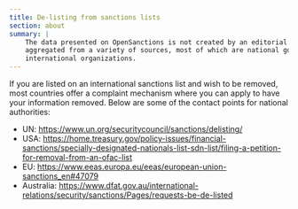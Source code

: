 ```yaml
---
title: De-listing from sanctions lists
section: about
summary: |
    The data presented on OpenSanctions is not created by an editorial staff. Instead, it is
    aggregated from a variety of sources, most of which are national governments or other
    international organizations.
---
```


If you are listed on an international sanctions list and wish to be removed, most countries offer a complaint mechanism where you can apply to have your information removed. Below are some of the contact points for national authorities:

* UN: https://www.un.org/securitycouncil/sanctions/delisting/
* USA: https://home.treasury.gov/policy-issues/financial-sanctions/specially-designated-nationals-list-sdn-list/filing-a-petition-for-removal-from-an-ofac-list
* EU: https://www.eeas.europa.eu/eeas/european-union-sanctions_en#47079 
* Australia: https://www.dfat.gov.au/international-relations/security/sanctions/Pages/requests-be-de-listed
